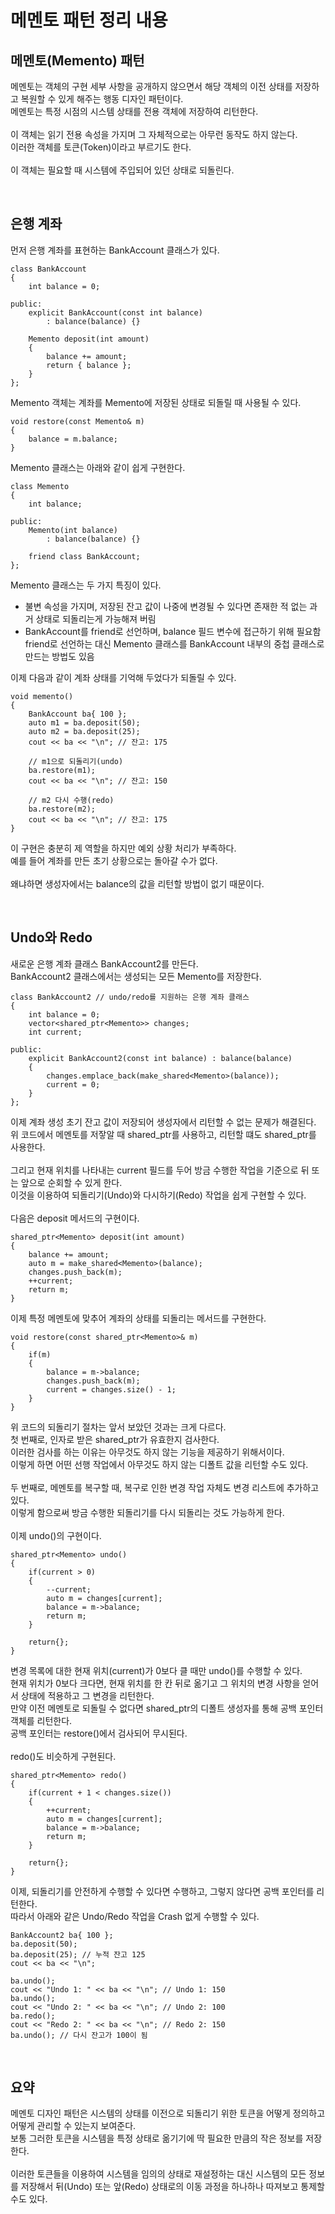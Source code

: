 # 메멘토 패턴 정리 내용

## 메멘토(Memento) 패턴
메멘토는 객체의 구현 세부 사항을 공개하지 않으면서 해당 객체의 이전 상태를 저장하고 복원할 수 있게 해주는 행동 디자인 패턴이다.
<br>
메멘토는 특정 시점의 시스템 상태를 전용 객체에 저장하여 리턴한다.
<br>
<br>
이 객체는 읽기 전용 속성을 가지며 그 자체적으로는 아무런 동작도 하지 않는다.
<br>
이러한 객체를 토큰(Token)이라고 부르기도 한다.
<br>
<br>
이 객체는 필요할 때 시스템에 주입되어 있던 상태로 되돌린다.

<br>

## 은행 계좌
먼저 은행 계좌를 표현하는 BankAccount 클래스가 있다.

```
class BankAccount
{
    int balance = 0;

public:
    explicit BankAccount(const int balance)
        : balance(balance) {}
        
    Memento deposit(int amount)
    {
        balance += amount;
        return { balance };
    }
};
```

Memento 객체는 계좌를 Memento에 저장된 상태로 되돌릴 때 사용될 수 있다.

```
void restore(const Memento& m)
{
    balance = m.balance;
}
```

Memento 클래스는 아래와 같이 쉽게 구현한다.

```
class Memento
{
    int balance;

public:
    Memento(int balance)
        : balance(balance) {}
        
    friend class BankAccount;
};
```

Memento 클래스는 두 가지 특징이 있다.
- 불변 속성을 가지며, 저장된 잔고 값이 나중에 변경될 수 있다면 존재한 적 없는 과거 상태로 되돌리는게 가능해져 버림
- BankAccount를 friend로 선언하며, balance 필드 변수에 접근하기 위해 필요함<br>friend로 선언하는 대신 Memento 클래스를 BankAccount 내부의 중첩 클래스로 만드는 방법도 있음

이제 다음과 같이 계좌 상태를 기억해 두었다가 되돌릴 수 있다.

```
void memento()
{
    BankAccount ba{ 100 };
    auto m1 = ba.deposit(50);
    auto m2 = ba.deposit(25);
    cout << ba << "\n"; // 잔고: 175
    
    // m1으로 되돌리기(undo)
    ba.restore(m1);
    cout << ba << "\n"; // 잔고: 150
    
    // m2 다시 수행(redo)
    ba.restore(m2);
    cout << ba << "\n"; // 잔고: 175
}
```

이 구현은 충분히 제 역할을 하지만 예외 상황 처리가 부족하다.
<br>
예를 들어 계좌를 만든 초기 상황으로는 돌아갈 수가 없다.
<br>
<br>
왜냐하면 생성자에서는 balance의 값을 리턴할 방법이 없기 때문이다.

<br>

## Undo와 Redo

새로운 은행 계좌 클래스 BankAccount2를 만든다.
<br>
BankAccount2 클래스에서는 생성되는 모든 Memento를 저장한다.

```
class BankAccount2 // undo/redo를 지원하는 은행 계좌 클래스
{
    int balance = 0;
    vector<shared_ptr<Memento>> changes;
    int current;
    
public:
    explicit BankAccount2(const int balance) : balance(balance)
    {
        changes.emplace_back(make_shared<Memento>(balance));
        current = 0;
    }
};
```

이제 계좌 생성 초기 잔고 값이 저장되어 생성자에서 리턴할 수 없는 문제가 해결된다.
<br>
위 코드에서 메멘토를 저잫알 때 shared_ptr를 사용하고, 리턴할 떄도 shared_ptr를 사용한다.
<br>
<br>
그리고 현재 위치를 나타내는 current 필드를 두어 방금 수행한 작업을 기준으로 뒤 또는 앞으로 순회할 수 있게 한다.
<br>
이것을 이용하여 되돌리기(Undo)와 다시하기(Redo) 작업을 쉽게 구현할 수 있다.
<br>
<br>
다음은 deposit 메서드의 구현이다.

```
shared_ptr<Memento> deposit(int amount)
{
    balance += amount;
    auto m = make_shared<Memento>(balance);
    changes.push_back(m);
    ++current;
    return m;
}
```

이제 특정 메멘토에 맞추어 계좌의 상태를 되돌리는 메서드를 구현한다.

```
void restore(const shared_ptr<Memento>& m)
{
    if(m)
    {
        balance = m->balance;
        changes.push_back(m);
        current = changes.size() - 1;
    }
}
```

위 코드의 되돌리기 절차는 앞서 보았던 것과는 크게 다르다.
<br>
첫 번째로, 인자로 받은 shared_ptr가 유효한지 검사한다.
<br>
이러한 검사를 하는 이유는 아무것도 하지 않는 기능을 제공하기 위해서이다.
<br>
이렇게 하면 어떤 선행 작업에서 아무것도 하지 않는 디폴트 값을 리턴할 수도 있다.
<br>
<br>
두 번째로, 메멘토를 복구할 때, 복구로 인한 변경 작업 자체도 변경 리스트에 추가하고 있다.
<br>
이렇게 함으로써 방금 수행한 되돌리기를 다시 되돌리는 것도 가능하게 한다.
<br>
<br>
이제 undo()의 구현이다.

```
shared_ptr<Memento> undo()
{
    if(current > 0)
    {
        --current;
        auto m = changes[current];
        balance = m->balance;
        return m;
    }
    
    return{};
}
```

변경 목록에 대한 현재 위치(current)가 0보다 클 때만 undo()를 수행할 수 있다.
<br>
현재 위치가 0보다 크다면, 현재 위치를 한 칸 뒤로 옮기고 그 위치의 변경 사항을 얻어서 상태에 적용하고 그 변경을 리턴한다.
<br>
만약 이전 메멘토로 되돌릴 수 없다면 shared_ptr의 디폴트 생성자를 통해 공백 포인터 객체를 리턴한다.
<br>
공백 포인터는 restore()에서 검사되어 무시된다.
<br>
<br>
redo()도 비슷하게 구현된다.

```
shared_ptr<Memento> redo()
{
    if(current + 1 < changes.size())
    {
        ++current;
        auto m = changes[current];
        balance = m->balance;
        return m;
    }
    
    return{};
}
```

이제, 되돌리기를 안전하게 수행할 수 있다면 수행하고, 그렇지 않다면 공백 포인터를 리턴한다.
<br>
따라서 아래와 같은 Undo/Redo 작업을 Crash 없게 수행할 수 있다.

```
BankAccount2 ba{ 100 };
ba.deposit(50);
ba.deposit(25); // 누적 잔고 125
cout << ba << "\n";

ba.undo();
cout << "Undo 1: " << ba << "\n"; // Undo 1: 150
ba.undo();
cout << "Undo 2: " << ba << "\n"; // Undo 2: 100
ba.redo();
cout << "Redo 2: " << ba << "\n"; // Redo 2: 150
ba.undo(); // 다시 잔고가 100이 됨
```

<br>

## 요약

메멘토 디자인 패턴은 시스템의 상태를 이전으로 되돌리기 위한 토큰을 어떻게 정의하고 어떻게 관리할 수 있는지 보여준다.
<br>
보통 그러한 토큰을 시스템을 특정 상태로 옮기기에 딱 필요한 만큼의 작은 정보를 저장한다.
<br>
<br>
이러한 토큰들을 이용하여 시스템을 임의의 상태로 재설정하는 대신 시스템의 모든 정보를 저장해서 뒤(Undo) 또는 앞(Redo) 상태로의 이동 과정을 하나하나 따져보고 통제할 수도 있다.
